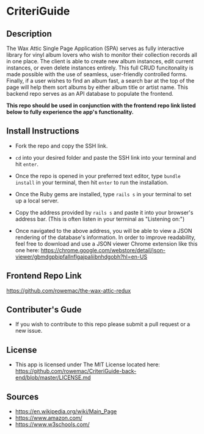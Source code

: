 # CriteriGuide

## Description

The Wax Attic Single Page Application (SPA) serves as fully interactive library for vinyl album lovers who wish to monitor their collection records all in one place. The client is able to create new album instances, edit current instances, or even delete instances entirely. This full CRUD funcitonality is made possible with the use of seamless, user-friendly controlled forms. Finally, if a user wishes to find an album fast, a search bar at the top of the page will help them sort albums by either album title or artist name. This backend repo serves as an API database to populate the frontend.

**This repo should be used in conjunction with the frontend repo link listed below to fully experience the app's functionality.**

## Install Instructions

- Fork the repo and copy the SSH link.

- `cd` into your desired folder and paste the SSH link into your terminal and hit `enter`.

- Once the repo is opened in your preferred text editor, type `bundle install` in your terminal, then hit `enter` to run the installation.

- Once the Ruby gems are installed, type `rails s` in your terminal to set up a local server.

- Copy the address provided by `rails s` and paste it into your browser's address bar. (This is often listen in your terminal as "Listening on:")

- Once navigated to the above address, you will be able to view a JSON rendering of the database's information. In order to improve readability, feel free to download and use a JSON viewer Chrome extension like this one here: https://chrome.google.com/webstore/detail/json-viewer/gbmdgpbipfallnflgajpaliibnhdgobh?hl=en-US

## Frontend Repo Link

https://github.com/rowemac/the-wax-attic-redux

## Contributer's Gude

- If you wish to contribute to this repo please submit a pull request or a new issue. 

## License

- This app is licensed under The MIT License located here: https://github.com/rowemac/CriteriGuide-back-end/blob/master/LICENSE.md

## Sources

- https://en.wikipedia.org/wiki/Main_Page
- https://www.amazon.com/
- https://www.w3schools.com/
